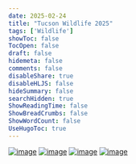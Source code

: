 ```yaml
---
date: 2025-02-24
title: "Tucson Wildlife 2025"
tags: ['Wildlife']
showToc: false
TocOpen: false
draft: false
hidemeta: false
comments: false
disableShare: true
disableHLJS: false
hideSummary: false
searchHidden: true
ShowReadingTime: false
ShowBreadCrumbs: false
ShowWordCount: false
UseHugoToc: true
---
```


[![image](https://imagedelivery.net/CPeYnfG3H67PTArKG8mvEA/506d4f76-d466-4bd7-69f9-8e76947f2d00/public)](https://imagedelivery.net/CPeYnfG3H67PTArKG8mvEA/506d4f76-d466-4bd7-69f9-8e76947f2d00/public)
[![image](https://imagedelivery.net/CPeYnfG3H67PTArKG8mvEA/96359240-7d12-4c69-e5f9-914741f02200/public)](https://imagedelivery.net/CPeYnfG3H67PTArKG8mvEA/96359240-7d12-4c69-e5f9-914741f02200/public)
[![image](https://imagedelivery.net/CPeYnfG3H67PTArKG8mvEA/9b46e2fa-2932-4ba5-1583-bc5495b32b00/public)](https://imagedelivery.net/CPeYnfG3H67PTArKG8mvEA/9b46e2fa-2932-4ba5-1583-bc5495b32b00/public)
[![image](https://imagedelivery.net/CPeYnfG3H67PTArKG8mvEA/246196e9-7373-48a9-1558-feb4ce9a4800/public)](https://imagedelivery.net/CPeYnfG3H67PTArKG8mvEA/246196e9-7373-48a9-1558-feb4ce9a4800/public)
